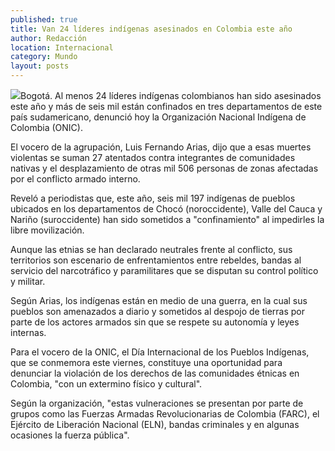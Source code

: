 ```yaml
---
published: true
title: Van 24 líderes indígenas asesinados en Colombia este año
author: Redacción
location: Internacional
category: Mundo
layout: posts
---
```


![](http://i.imgur.com/I2qBYSUm.jpg)Bogotá. Al menos 24 líderes indígenas colombianos han sido asesinados este año y más de seis mil están confinados en tres departamentos de este país sudamericano, denunció hoy la Organización Nacional Indígena de Colombia (ONIC).

El vocero de la agrupación, Luis Fernando Arias, dijo que a esas muertes violentas se suman 27 atentados contra integrantes de comunidades nativas y el desplazamiento de otras mil 506 personas de zonas afectadas por el conflicto armado interno.

Reveló a periodistas que, este año, seis mil 197 indígenas de pueblos ubicados en los departamentos de Chocó (noroccidente), Valle del Cauca y Nariño (suroccidente) han sido sometidos a "confinamiento" al impedirles la libre movilización.

Aunque las etnias se han declarado neutrales frente al conflicto, sus territorios son escenario de enfrentamientos entre rebeldes, bandas al servicio del narcotráfico y paramilitares que se disputan su control político y militar.

Según Arias, los indígenas están en medio de una guerra, en la cual sus pueblos son amenazados a diario y sometidos al despojo de tierras por parte de los actores armados sin que se respete su autonomía y leyes internas.

Para el vocero de la ONIC, el Día Internacional de los Pueblos Indígenas, que se conmemora este viernes, constituye una oportunidad para denunciar la violación de los derechos de las comunidades étnicas en Colombia, "con un extermino físico y cultural".

Según la organización, "estas vulneraciones se presentan por parte de grupos como las Fuerzas Armadas Revolucionarias de Colombia (FARC), el Ejército de Liberación Nacional (ELN), bandas criminales y en algunas ocasiones la fuerza pública".
